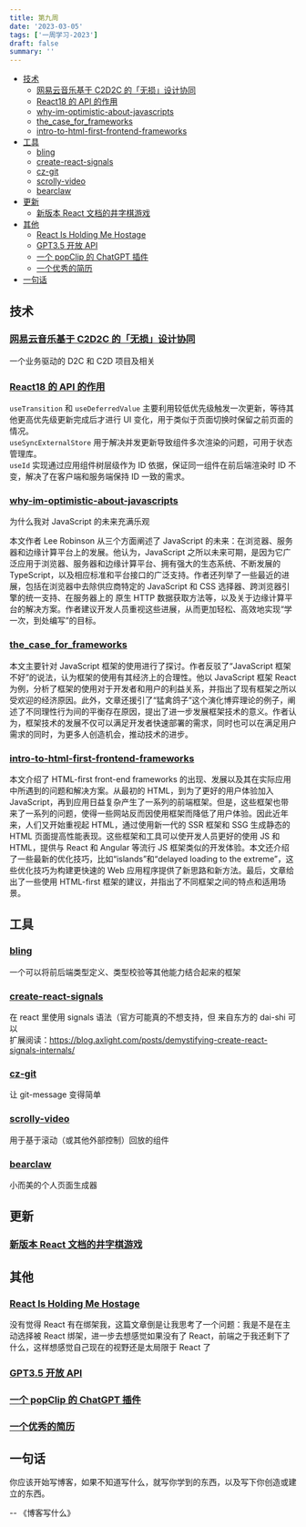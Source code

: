 ```yaml
---
title: 第九周
date: '2023-03-05'
tags: ['一周学习-2023']
draft: false
summary: ''
---
```


- [技术](#技术)
  - [网易云音乐基于 C2D2C 的「无损」设计协同](#网易云音乐基于-c2d2c-的无损设计协同)
  - [React18 的 API 的作用](#react18-的-api-的作用)
  - [why-im-optimistic-about-javascripts](#why-im-optimistic-about-javascripts)
  - [the_case_for_frameworks](#the_case_for_frameworks)
  - [intro-to-html-first-frontend-frameworks](#intro-to-html-first-frontend-frameworks)
- [工具](#工具)
  - [bling](#bling)
  - [create-react-signals](#create-react-signals)
  - [cz-git](#cz-git)
  - [scrolly-video](#scrolly-video)
  - [bearclaw](#bearclaw)
- [更新](#更新)
  - [新版本 React 文档的井字棋游戏](#新版本-react-文档的井字棋游戏)
- [其他](#其他)
  - [React Is Holding Me Hostage](#react-is-holding-me-hostage)
  - [GPT3.5 开放 API](#gpt35-开放-api)
  - [一个 popClip 的 ChatGPT 插件](#一个-popclip-的-chatgpt-插件)
  - [一个优秀的简历](#一个优秀的简历)
- [一句话](#一句话)

## 技术

### [网易云音乐基于 C2D2C 的「无损」设计协同](https://juejin.cn/post/7205016004924293157)

一个业务驱动的 D2C 和 C2D 项目及相关

### [React18 的 API 的作用](https://mp.weixin.qq.com/s/AchpLTDuTu5toGg2iNsrdw)

`useTransition` 和 `useDeferredValue` 主要利用较低优先级触发一次更新，等待其他更高优先级更新完成后才进行 UI 变化，用于类似于页面切换时保留之前页面的情况。  
`useSyncExternalStore` 用于解决并发更新导致组件多次渲染的问题，可用于状态管理库。  
`useId` 实现通过应用组件树层级作为 ID 依据，保证同一组件在前后端渲染时 ID 不变，解决了在客户端和服务端保持 ID 一致的需求。

### [why-im-optimistic-about-javascripts](https://leerob.substack.com/p/why-im-optimistic-about-javascripts)

为什么我对 JavaScript 的未来充满乐观

本文作者 Lee Robinson 从三个方面阐述了 JavaScript 的未来：在浏览器、服务器和边缘计算平台上的发展。他认为，JavaScript 之所以未来可期，是因为它广泛应用于浏览器、服务器和边缘计算平台、拥有强大的生态系统、不断发展的 TypeScript，以及相应标准和平台接口的广泛支持。作者还列举了一些最近的进展，包括在浏览器中去除供应商特定的 JavaScript 和 CSS 选择器、跨浏览器引擎的统一支持、在服务器上的 原生 HTTP 数据获取方法等，以及关于边缘计算平台的解决方案。作者建议开发人员重视这些进展，从而更加轻松、高效地实现“学一次，到处编写”的目标。

### [the_case_for_frameworks](https://seldo.com/posts/the_case_for_frameworks)

本文主要针对 JavaScript 框架的使用进行了探讨。作者反驳了“JavaScript 框架不好”的说法，认为框架的使用有其经济上的合理性。他以 JavaScript 框架 React 为例，分析了框架的使用对于开发者和用户的利益关系，并指出了现有框架之所以受欢迎的经济原因。此外，文章还援引了“猛禽鸽子”这个演化博弈理论的例子，阐述了不同理性行为间的平衡存在原因，提出了进一步发展框架技术的意义。作者认为，框架技术的发展不仅可以满足开发者快速部署的需求，同时也可以在满足用户需求的同时，为更多人创造机会，推动技术的进步。

### [intro-to-html-first-frontend-frameworks](https://www.sitepen.com/blog/intro-to-html-first-frontend-frameworks)

本文介绍了 HTML-first front-end frameworks 的出现、发展以及其在实际应用中所遇到的问题和解决方案。从最初的 HTML，到为了更好的用户体验加入 JavaScript，再到应用日益复杂产生了一系列的前端框架。但是，这些框架也带来了一系列的问题，使得一些网站反而因使用框架而降低了用户体验。因此近年来，人们又开始重视起 HTML，通过使用新一代的 SSR 框架和 SSG 生成静态的 HTML 页面提高性能表现。这些框架和工具可以使开发人员更好的使用 JS 和 HTML，提供与 React 和 Angular 等流行 JS 框架类似的开发体验。本文还介绍了一些最新的优化技巧，比如“islands”和“delayed loading to the extreme”，这些优化技巧为构建更快速的 Web 应用程序提供了新思路和新方法。最后，文章给出了一些使用 HTML-first 框架的建议，并指出了不同框架之间的特点和适用场景。

## 工具

### [bling](https://github.com/TanStack/bling)

一个可以将前后端类型定义、类型校验等其他能力结合起来的框架

### [create-react-signals](https://github.com/dai-shi/create-react-signals)

在 react 里使用 signals 语法（官方可能真的不想支持，但 来自东方的 dai-shi 可以  
扩展阅读：https://blog.axlight.com/posts/demystifying-create-react-signals-internals/

### [cz-git](https://github.com/Zhengqbbb/cz-git)

让 git-message 变得简单

### [scrolly-video](https://github.com/dkaoster/scrolly-video)

用于基于滚动（或其他外部控制）回放的组件

### [bearclaw](https://github.com/donuts-are-good/bearclaw)

小而美的个人页面生成器

## 更新

### [新版本 React 文档的井字棋游戏](https://beta.reactjs.org/learn/tutorial-tic-tac-toe)

## 其他

### [React Is Holding Me Hostage](https://emnudge.dev/blog/react-hostage)

没有觉得 React 有在绑架我，这篇文章倒是让我思考了一个问题：我是不是在主动选择被 React 绑架，进一步去想感觉如果没有了 React，前端之于我还剩下了什么，这样想感觉自己现在的视野还是太局限于 React 了

### [GPT3.5 开放 API](https://openai.com/blog/introducing-chatgpt-and-whisper-apis)

### [一个 popClip 的 ChatGPT 插件](https://forum.popclip.app/t/a-popclip-extension-for-chatgpt/1283/2)

### [一个优秀的简历](https://resume.jeffescalante.com/)

## 一句话

你应该开始写博客，如果不知道写什么，就写你学到的东西，以及写下你创造或建立的东西。

-- 《博客写什么》
